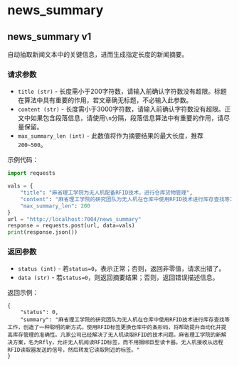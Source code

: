 # news_summary

## news_summary v1
自动抽取新闻文本中的关键信息，进而生成指定长度的新闻摘要。

### 请求参数

* `title (str)` - 长度需小于200字符数，请输入前确认字符数没有超限。标题在算法中具有重要的作用，若文章确无标题，不必输入此参数。
* `content (str)` - 长度需小于3000字符数，请输入前确认字符数没有超限。正文中如果包含段落信息，请使用`\n`分隔，段落信息算法中有重要的作用，请尽量保留。
* `max_summary_len (int)` - 此数值将作为摘要结果的最大长度，推荐`200~500`。

示例代码：
```python
import requests

vals = {
    "title": "麻省理工学院为无人机配备RFID技术，进行仓库货物管理",
    "content": "麻省理工学院的研究团队为无人机在仓库中使用RFID技术进行库存查找等工作，创造了一种聪明的新方式。它允许公司使用更小，更安全的无人机在巨型建筑物中找到之前无法找到的东西。使用RFID标签更换仓库中的条形码，将帮助提升自动化并提高库存管理的准确性。与条形码不同，RFID标签不需要对准扫描，标签上包含的信息可以更广泛和更容易地更改。它们也可以很便宜，尽管有优点，但是它具有局限性，对于跟踪商品没有设定RFID标准，“标签冲突”可能会阻止读卡器同时从多个标签上拾取信号。扫描RFID标签的方式也会在大型仓库内引起尴尬的问题。固定的RFID阅读器和阅读器天线只能扫描通过设定阈值的标签，手持式读取器需要人员出去手动扫描物品。几家公司已经解决了无人机读取RFID的技术问题。配有RFID读卡器的无人机可以代替库存盘点的人物，并以更少的麻烦更快地完成工作。一个人需要梯子或电梯进入的高箱，可以通过无人机很容易地达到，无人机可以被编程为独立地导航空间，并且他们比执行大规模的重复任务的准确性和效率要比人类更好。目前市场上的RFID无人机需要庞大的读卡器才能连接到无人机的本身。这意味着它们必须足够大，以支持附加硬件的尺寸和重量，使其存在坠机风险。麻省理工学院的新解决方案，名为Rfly，允许无人机阅读RFID标签，而不用捆绑巨型读卡器。相反，无人机配备了一个微小的继电器，它像Wi-Fi中继器一样。无人机接收从远程RFID读取器发送的信号，然后转发它读取附近的标签。由于继电器很小，这意味着可以使用更小巧的无人机，可以使用塑料零件，可以适应较窄的空间，不会造成人身伤害的危险。麻省理工学院的Rfly系统本质上是对现有技术的一个聪明的补充，它不仅消除了额外的RFID读取器，而且由于它是一个更轻的解决方案，允许小型无人机与大型无人机做同样的工作。研究团队正在马萨诸塞州的零售商测试该系统。",
    "max_summary_len": 200
}
url = "http://localhost:7004/news_summary"
response = requests.post(url, data=vals)
print(response.json())
```

### 返回参数

* `status (int)` - 若`status=0`，表示正常；否则，返回非零值，请求出错了。
* `data (str)` - 若`status=0`，则返回摘要结果；否则，返回错误描述信息。

返回示例：
```
{
    "status": 0,
    "summary": "麻省理工学院的研究团队为无人机在仓库中使用RFID技术进行库存查找等工作，创造了一种聪明的新方式。使用RFID标签更换仓库中的条形码，将帮助提升自动化并提高库存管理的准确性。几家公司已经解决了无人机读取RFID的技术问题。麻省理工学院的新解决方案，名为Rfly，允许无人机阅读RFID标签，而不用捆绑巨型读卡器。无人机接收从远程RFID读取器发送的信号，然后转发它读取附近的标签。"
}
```
